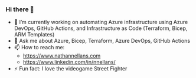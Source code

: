 ### Hi there 👋

- 🔭 I’m currently working on automating Azure infrastructure using Azure DevOps, GitHub Actions, and Infrastructure as Code (Terraform, Bicep, ARM Templates)
- 💬 Ask me about Azure, Bicep, Terraform, Azure DevOps, GitHub Actions
- 📫 How to reach me:
  - https://www.nathannellans.com
  - https://www.linkedin.com/in/nnellans/
- ⚡ Fun fact: I love the videogame Street Fighter
